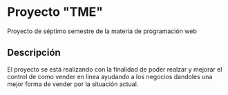 # Proyecto "TME"
Proyecto de séptimo semestre de la materia de programación web
## Descripción
El proyecto se está realizando con la finalidad de poder realzar y mejorar el control de como vender en linea
ayudando a los negocios dandoles una mejor forma de vender por la situación actual. 
